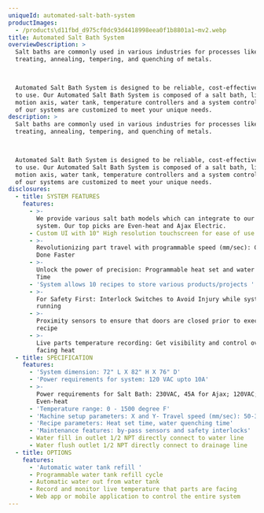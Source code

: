 ```yaml
---
uniqueId: automated-salt-bath-system
productImages:
  - /products\d11fbd_d975cf0dc93d4418998eea0f1b8801a1~mv2.webp
title: Automated Salt Bath System
overviewDescription: >
  Salt baths are commonly used in various industries for processes like heat
  treating, annealing, tempering, and quenching of metals.

  ​

  Automated Salt Bath System is designed to be reliable, cost-effective and easy
  to use. Our Automated Salt Bath System is composed of a salt bath, linear
  motion axis, water tank, temperature controllers and a system controller. All
  of our systems are customized to meet your unique needs.
description: >
  Salt baths are commonly used in various industries for processes like heat
  treating, annealing, tempering, and quenching of metals.

  ​

  Automated Salt Bath System is designed to be reliable, cost-effective and easy
  to use. Our Automated Salt Bath System is composed of a salt bath, linear
  motion axis, water tank, temperature controllers and a system controller. All
  of our systems are customized to meet your unique needs.
disclosures:
  - title: SYSTEM FEATURES
    features:
      - >-
        We provide various salt bath models which can integrate to our automated
        system. Our top picks are Even-heat and Ajax Electric.
      - Custom UI with 10" High resolution touchscreen for ease of use
      - >-
        Revolutionizing part travel with programmable speed (mm/sec): Get It
        Done Faster
      - >-
        Unlock the power of precision: Programmable heat set and water quenching
        Time
      - 'System allows 10 recipes to store various products/projects '
      - >-
        For Safety First: Interlock Switches to Avoid Injury while system is
        running
      - >-
        Proximity sensors to ensure that doors are closed prior to execution of
        recipe
      - >-
        Live parts temperature recording: Get visibility and control over parts
        facing heat
  - title: SPECIFICATION
    features:
      - 'System dimension: 72" L X 82" H X 76" D'
      - 'Power requirements for system: 120 VAC upto 10A'
      - >-
        Power requirements for Salt Bath: 230VAC, 45A for Ajax; 120VAC; 20A for
        Even-heat
      - 'Temperature range: 0 - 1500 degree F'
      - 'Machine setup parameters: X and Y- Travel speed (mm/sec): 50-350'
      - 'Recipe parameters: Heat set time, water quenching time'
      - 'Maintenance features: by-pass sensors and safety interlocks'
      - Water fill in outlet 1/2 NPT directly connect to water line
      - Water flush outlet 1/2 NPT directly connect to drainage line
  - title: OPTIONS
    features:
      - 'Automatic water tank refill '
      - Programmable water tank refill cycle
      - Automatic water out from water tank
      - Record and monitor live temperature that parts are facing
      - Web app or mobile application to control the entire system
---
```


